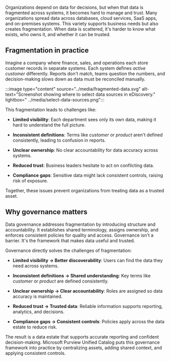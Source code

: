 Organizations depend on data for decisions, but when that data is fragmented across systems, it becomes hard to manage and trust. Many organizations spread data across databases, cloud services, SaaS apps, and on-premises systems. This variety supports business needs but also creates fragmentation. When data is scattered, it's harder to know what exists, who owns it, and whether it can be trusted.

## Fragmentation in practice

Imagine a company where finance, sales, and operations each store customer records in separate systems. Each system defines _active customer_ differently. Reports don't match, teams question the numbers, and decision-making slows down as data must be reconciled manually.

:::image type="content" source="../media/fragmented-data.svg" alt-text="Screenshot showing where to select data sources in eDiscovery." lightbox=" ../media/select-data-sources.png":::

This fragmentation leads to challenges like:

- **Limited visibility**: Each department sees only its own data, making it hard to understand the full picture.

- **Inconsistent definitions**: Terms like _customer_ or _product_ aren't defined consistently, leading to confusion in reports.

- **Unclear ownership**: No clear accountability for data accuracy across systems.

- **Reduced trust**: Business leaders hesitate to act on conflicting data.

- **Compliance gaps**: Sensitive data might lack consistent controls, raising risk of exposure.

Together, these issues prevent organizations from treating data as a trusted asset.

## Why governance matters

Data governance addresses fragmentation by introducing structure and accountability. It establishes shared terminology, assigns ownership, and enforces consistent policies for quality and access. Governance isn't a barrier. It's the framework that makes data useful and trusted.

Governance directly solves the challenges of fragmentation:

- **Limited visibility → Better discoverability**: Users can find the data they need across systems.

- **Inconsistent definitions → Shared understanding**: Key terms like _customer_ or _product_ are defined consistently.

- **Unclear ownership → Clear accountability**: Roles are assigned so data accuracy is maintained.

- **Reduced trust → Trusted data**: Reliable information supports reporting, analytics, and decisions.

- **Compliance gaps → Consistent controls**: Policies apply across the data estate to reduce risk.

The result is a data estate that supports accurate reporting and confident decision-making. Microsoft Purview Unified Catalog puts this governance framework into practice by centralizing assets, adding shared context, and applying consistent controls.
